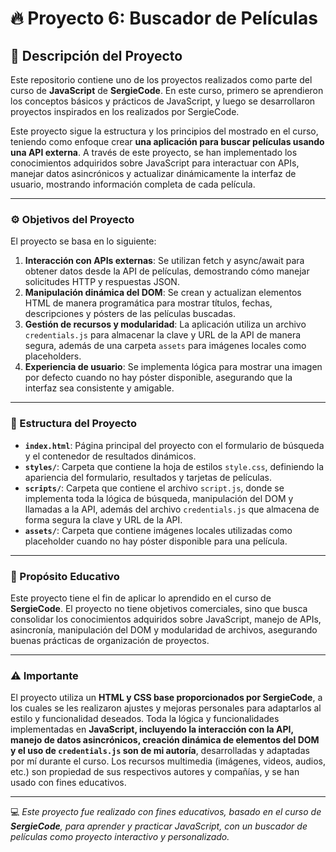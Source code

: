 # 🔥 Proyecto 6: Buscador de Películas

## 📖 Descripción del Proyecto  
Este repositorio contiene uno de los proyectos realizados como parte del curso de **JavaScript** de **SergieCode**. En este curso, primero se aprendieron los conceptos básicos y prácticos de JavaScript, y luego se desarrollaron proyectos inspirados en los realizados por SergieCode.  

Este proyecto sigue la estructura y los principios del mostrado en el curso, teniendo como enfoque crear **una aplicación para buscar películas usando una API externa**. A través de este proyecto, se han implementado los conocimientos adquiridos sobre JavaScript para interactuar con APIs, manejar datos asincrónicos y actualizar dinámicamente la interfaz de usuario, mostrando información completa de cada película.

---

### ⚙️ Objetivos del Proyecto  
El proyecto se basa en lo siguiente:

1. **Interacción con APIs externas**: Se utilizan fetch y async/await para obtener datos desde la API de películas, demostrando cómo manejar solicitudes HTTP y respuestas JSON.  
2. **Manipulación dinámica del DOM**: Se crean y actualizan elementos HTML de manera programática para mostrar títulos, fechas, descripciones y pósters de las películas buscadas.  
3. **Gestión de recursos y modularidad**: La aplicación utiliza un archivo `credentials.js` para almacenar la clave y URL de la API de manera segura, además de una carpeta `assets` para imágenes locales como placeholders.  
4. **Experiencia de usuario**: Se implementa lógica para mostrar una imagen por defecto cuando no hay póster disponible, asegurando que la interfaz sea consistente y amigable.

---

### 📂 Estructura del Proyecto  

- **`index.html`**: Página principal del proyecto con el formulario de búsqueda y el contenedor de resultados dinámicos.  
- **`styles/`**: Carpeta que contiene la hoja de estilos `style.css`, definiendo la apariencia del formulario, resultados y tarjetas de películas.  
- **`scripts/`**: Carpeta que contiene el archivo `script.js`, donde se implementa toda la lógica de búsqueda, manipulación del DOM y llamadas a la API, además del archivo `credentials.js` que almacena de forma segura la clave y URL de la API.  
- **`assets/`**: Carpeta que contiene imágenes locales utilizadas como placeholder cuando no hay póster disponible para una película.

---

### 🔑 Propósito Educativo  
Este proyecto tiene el fin de aplicar lo aprendido en el curso de **SergieCode**. El proyecto no tiene objetivos comerciales, sino que busca consolidar los conocimientos adquiridos sobre JavaScript, manejo de APIs, asincronía, manipulación del DOM y modularidad de archivos, asegurando buenas prácticas de organización de proyectos.

---

### ⚠️ Importante  
El proyecto utiliza un **HTML y CSS base proporcionados por SergieCode**, a los cuales se les realizaron ajustes y mejoras personales para adaptarlos al estilo y funcionalidad deseados. Toda la lógica y funcionalidades implementadas en **JavaScript, incluyendo la interacción con la API, manejo de datos asincrónicos, creación dinámica de elementos del DOM y el uso de `credentials.js` son de mi autoría**, desarrolladas y adaptadas por mí durante el curso. Los recursos multimedia (imágenes, videos, audios, etc.) son propiedad de sus respectivos autores y compañías, y se han usado con fines educativos.
 
---

💻 *Este proyecto fue realizado con fines educativos, basado en el curso de **SergieCode**, para aprender y practicar JavaScript, con un buscador de películas como proyecto interactivo y personalizado.*
